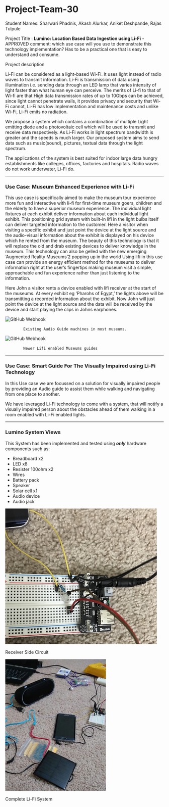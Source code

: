 # Project-Team-30

Student Names: Sharwari Phadnis, Akash Alurkar, Aniket Deshpande, Rajas Tulpule

Project Title :
**Lumino: Location Based Data Ingestion using Li-Fi**   - APPROVED
comment: which use case will you use to demonstrate this technology implementation? Has to be a practical one that is easy to understand and consume. 

Project description

Li-Fi can be considered as a light-based Wi-Fi. It uses light instead of radio waves to transmit information. Li-Fi is transmission of data using illumination i.e. sending data through an LED lamp that varies intensity of light faster than what human eye can perceive. The merits of Li-fi to that of Wi-fi are that High data transmission rates of up to 10Gbps can be achieved, since light cannot penetrate walls, it provides privacy and security that Wi-Fi cannot, Li-Fi has low implementation and maintenance costs and unlike Wi-Fi, Li-Fi emits no radiation.

We propose a system which contains a combination of multiple Light emitting diode and a photovoltaic cell which will be used to transmit and receive data respectively. As Li-Fi works in light spectrum bandwidth is greater and the speeds is much larger. Our proposed system aims to send data such as music(sound), pictures, textual data through the light spectrum.

The applications of the system is best suited for indoor large data hungry establishments like colleges, offices, factories and hospitals. Radio waves do not work underwater, Li-Fi do.

------------------------------------------------------------------------------------------------------------------------------


### **Use Case: Museum Enhanced Experience with Li-Fi**

This use case is specifically aimed to make the museum tour experience more fun and interactive with li-fi for first-time museum goers, children and the elderly to have a superior museum experience. The individual light fixtures at each exhibit deliver information about each individual light exhibit. This positioning grid system with built-in lifi in the light bulbs itself can deliver targeted information to the customer. Here a visitor when visiting a specific exhibit and just point the device at the light source and the audio-visual information about the exhibit is displayed on his device which he rented from the museum. The beauty of this technology is that it will replace the old and drab existing devices to deliver knowledge in the museum. This technology can also be gelled with the new emerging ‘Augmented Reality Museums’2 popping up in the world Using lifi in this use case can provide an energy efficient method for the museums to deliver information right at the user’s fingertips making museum visit a simple, approachable and fun experience rather than just listening to the information.

Here John a visitor rents a device enabled with lifi receiver at the start of the museums. At every exhibit eg ‘Pharohs of Egypt,’ the lights above will be transmitting a recorded information about the exhibit. Now John will just point the device at the light source and the data will be received by the device and start playing the clips in Johns earphones. 


![GitHub Webhook](./images/museum1.png)


			Existing Audio Guide machines in most museums.
			
			
			
			

![GitHub Webhook](./images/museum2.png)

			Newer Lifi enabled Museums guides 



------------------------------------------------------------------------------------------------------------------------------


### **Use Case: Smart Guide For The Visually Impaired using Li-Fi Technology**

In this Use case we are focussed on a solution for visually impaired people by providing an Audio guide to assist them 
while walking and navigating from one place to another.

We have leveraged Li-Fi technology to come with a system, that will notify a visually impaired person about the obstacles ahead of them walking in a room enabled with Li-Fi enabled lights.


------------------------------------------------------------------------------------------------------------------------------

### Lumino System Views

This System has been implemented and tested using **_only_** hardware components such as:

- Breadboard x2
- LED x8
- Resister 100ohm x2
- Wires 
- Battery pack
- Speaker
- Solar cell x1
- Audio device
- Audio jack

![GitHub Webhook](./images/lifi_setup.jpg)

Receiver Side Circuit




![GitHub Webhook](./images/lifi_setup_2.jpg)

Complete Li-Fi System








